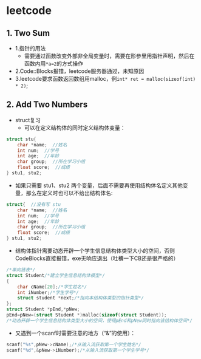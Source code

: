 # leetcode
## 1. Two Sum
* 1.指针的用法
    * 需要通过函数改变外部非全局变量时，需要在形参里用指针声明，然后在函数内用```*a=2```的方式操作
* 2.Code::Blocks报错，leetcode服务器通过，未知原因
* 3.leetcode要求函数返回数组用malloc，例```int* ret = malloc(sizeof(int) * 2)```;

## 2. Add Two Numbers
* struct复习
   * 可以在定义结构体的同时定义结构体变量：
```C
struct stu{
    char *name;  //姓名
    int num;  //学号
    int age;  //年龄
    char group;  //所在学习小组
    float score;  //成绩
} stu1, stu2;
```
  * 如果只需要 stu1、stu2 两个变量，后面不需要再使用结构体名定义其他变量，那么在定义时也可以不给出结构体名:
```C
struct{  //没有写 stu
    char *name;  //姓名
    int num;  //学号
    int age;  //年龄
    char group;  //所在学习小组
    float score;  //成绩
} stu1, stu2;
```
  * 结构体指针需要动态开辟一个学生信息结构体类型大小的空间，否则CodeBlocks直接报错，exe无响应退出（吐槽一下CB还是很严格的）
```C
/*单向链表*/
struct Student/*建立学生信息结构体模型*/ 
{
    char cName[20];/*学生姓名*/
    int iNumber;/*学生学号*/
    struct student *next;/*指向本结构体类型的指针类型*/
};
struct Student *pEnd,*pNew;
pEnd=pNew=(struct Student *)malloc(sizeof(struct Student));
/*动态开辟一个学生信息结构体类型大小的空间，使得pEnd和pNew同时指向该结构体空间*/
```
 * 又遇到一个scanf时需要注意的地方（“&”的使用）：
 ```C
scanf("%s",pNew->cName);/*从输入流获取第一个学生姓名*/ 
scanf("%d",&pNew->iNumber);/*从输入流获取第一个学生学号*/ 
 ```
